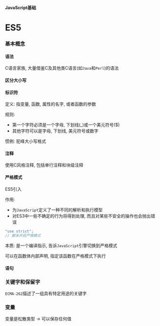 **JavaScript基础**

# ES5

### 基本概念

#### 语法

C语言家族, 大量借鉴C及其他类C语言(如`Java`和`Perl`)的语法

#### 区分大小写

#### 标识符

定义: 指变量, 函数, 属性的名字, 或者函数的参数

规则: 

- 第一个字符必须是一个字母, 下划线(_)或一个美元符号($)
- 其他字符可以是字母, 下划线, 美元符号或数字

惯例: 驼峰大小写格式

#### 注释

使用C风格注释, 包括单行注释和块级注释

#### 严格模式

ES5引入

作用: 

- 为`JavaScript`定义了一种不同的解析和执行模型
- 对ES3中一些不确定的行为将得到处理, 而且对某些不安全的操作也会抛出错误

```javascript
"use strict";
// 脚本开启严格模式
```

本质: 是一个编译指示, 告诉`JavaScript`引擎切换到严格模式

可以在函数体内部声明, 指定该函数在严格模式下执行

#### 语句



### 关键字和保留字

`ECMA-262`描述了一组具有特定用途的关键字



### 变量

变量是松散类型 -> 可以保存任何值







## 